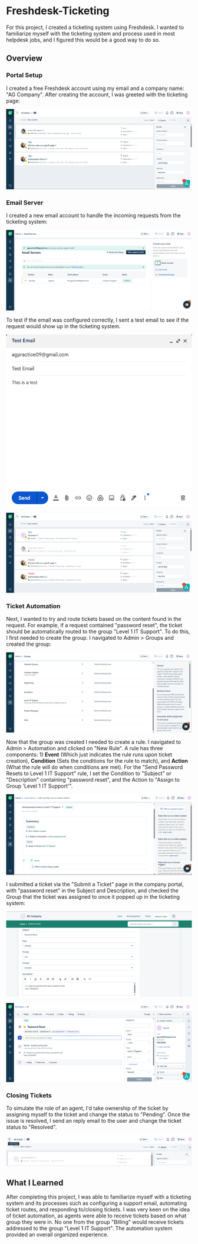 # Freshdesk-Ticketing
For this project, I created a ticketing system using Freshdesk. I wanted to familiarize myself with the ticketing system and process used in most helpdesk jobs, and I figured this would be a good way to do so.

## Overview

### Portal Setup
I created a free Freshdesk account using my email and a company name: "AG Company". After creating the account, I was greeted with the ticketing page:

![Ticket_Dashboard](/images/Ticket_Dashboard.png)

### Email Server
I created a new email account to handle the incoming requests from the ticketing system: 

![Support Email](/images/Support_Email.png)

To test if the email was configured correctly, I sent a test email to see if the request would show up in the ticketing system. 

![Test_Email](/images/Test_Email.png)

![Test_Email_Success](/images/Test_Email_Success.png)

### Ticket Automation
Next, I wanted to try and route tickets based on the content found in the request. For example, if a request contained "password reset", the ticket should be automatically routed to the group "Level 1 IT Support". To do this, I first needed to create the group. I navigated to Admin > Groups and created the group:

![Group_Creation](/images/Group_Creation.png)

Now that the group was created I needed to create a rule. I navigated to Admin > Automation and clicked on "New Rule". A rule has three components: 1) **Event** (Which just indicates the rule runs upon ticket creation), **Condition** (Sets the conditions for the rule to match), and **Action** (What the rule will do when conditions are met). For the "Send Password Resets to Level 1 IT Support" rule, I set the Condition to "Subject" or "Description" containing "password reset", and the Action to "Assign to Group 'Level 1 IT Support'".

![Password_Reset_Rule](/images/Password_Reset_Rule.png)

I submitted a ticket via the "Submit a Ticket" page in the company portal, with "password reset" in the Subject and Description, and checked the Group that the ticket was assigned to once it popped up in the ticketing system:

![Submit_A_Ticket](/images/Submit_A_Ticket.png)

![Group_Rule_Success](/images/Group_Rule_Success.png)

### Closing Tickets
To simulate the role of an agent, I'd take ownership of the ticket by assigning myself to the ticket and change the status to "Pending". Once the issue is resolved, I send an reply email to the user and change the ticket status to "Resolved".

![Resolved_Ticket](/images/Resolved_Ticket.png)

## What I Learned
After completing this project, I was able to familiarize myself with a ticketing system and its processes such as configuring a support email, automating ticket routes, and responding to/closing tickets. I was very keen on the idea of ticket automation, as agents were able to receive tickets based on what group they were in. No one from the group "Billing" would receive tickets addressed to the group "Level 1 IT Support". The automation system provided an overall organized experience.
